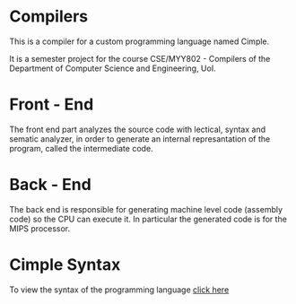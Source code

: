 # Compilers

This is a compiler for a custom programming language named Cimple.

It is a semester project for the course CSE/MYY802 - Compilers of the Department of Computer Science and Engineering, UoI.

# Front - End

The front end part analyzes the source code with lectical, syntax and sematic analyzer, in order to generate an internal
represantation of the program, called the intermediate code.

# Back - End

The back end is responsible for generating machine level code (assembly code) so the CPU can execute it. 
In particular the generated code is for the MIPS processor. 

# Cimple Syntax 

To view the syntax of the programming language [click here](https://github.com/GeoKrom/Compilers/tree/main/Syntax)
